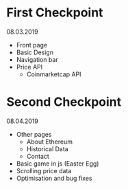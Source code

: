 # First Checkpoint
08.03.2019

* Front page
* Basic Design
* Navigation bar
* Price API
    - Coinmarketcap API

# Second Checkpoint
08.04.2019

* Other pages
    - About Ethereum
    - Historical Data
    - Contact
* Basic game in js (Easter Egg)
* Scrolling price data 
* Optimisation and bug fixes

